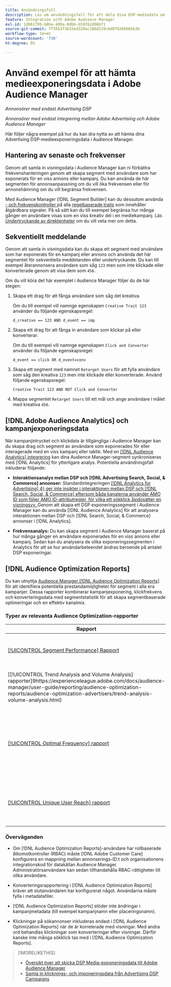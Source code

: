 ```yaml
---
title: Användningsfall
description: Läs om användningsfall för att dela dina DSP-mediedata om reklam med Audience Manager
feature: Integration with Adobe Audience Manager
exl-id: 1d961799-b8be-499a-8db6-b59762d96bf1
source-git-commit: 7f35b3f3b33ed320ac186d219cbd0f826666bb3b
workflow-type: tm+mt
source-wordcount: '730'
ht-degree: 0%

---
```


# Använd exempel för att hämta medieexponeringsdata i Adobe Audience Manager

*Annonsörer med endast Advertising DSP*

*Annonsörer med endast integrering mellan Adobe Advertising och Adobe Audience Manager*

Här följer några exempel på hur du kan dra nytta av att hämta dina Advertising DSP-medieexponeringsdata <!-- ad impression data? --> i Audience Manager.

## Hantering av senaste och frekvenser

Genom att samla in visningsdata i Audience Manager kan ni förbättra frekvenshanteringen genom att skapa segment med användare som har exponerats för en viss annons eller kampanj. Du kan använda de här segmenten för annonsanpassning om du vill öka frekvensen eller för annonshämning om du vill begränsa frekvensen.

Med Audience Manager [!DNL Segment Builder] kan du dessutom använda [- och frekvenskontroller ](https://experienceleague.adobe.com/docs/audience-manager/user-guide/features/segments/recency-and-frequency.html) på alla [regelbaserade traits](https://experienceleague.adobe.com/docs/audience-manager/user-guide/features/traits/trait-builder/create-onboarded-rule-based-traits.html) som innehåller åtgärdbara signaler. På så sätt kan du till exempel begränsa hur många gånger en användare visas som en viss kreativ del i en mediekampanj. Läs [Undertryckande av direktenheter](https://experienceleague.adobe.com/docs/audience-manager/user-guide/features/profile-merge-rules/instant-cross-device-suppression.html) om du vill veta mer om detta.<!-- The AM pulled this paragraph verbatim from AEM doc; I change only a word or two. -->

## Sekventiellt meddelande

Genom att samla in visningsdata kan du skapa ett segment med användare som har exponerats för en kampanj eller annons och använda det här segmentet för sekventiella meddelanden eller undertryckande. Du kan till exempel återannonsera användare som såg `123` men som inte klickade eller konverterade genom att visa dem som `456`.

Om du vill köra det här exemplet i Audience Manager följer du de här stegen:<!-- The AM pulled this example/procedure verbatim from AEM doc; I changed only a word or two. -->

1. Skapa ett drag för att fånga användare som såg det kreativa.

   Om du till exempel vill namnge egenskapen `Creative Trait 123` använder du följande egenskapsregel:

   ```
   d_creative == 123 AND d_event == imp
   ```

1. Skapa ett drag för att fånga in användare som klickar på eller konverterar.

   Om du till exempel vill namnge egenskapen `Click and Converter` använder du följande egenskapsregel:

   ```
   d_event == click OR d_event=conv
   ```

1. Skapa ett segment med namnet `Retarget Users` för att fylla användare som såg den kreativa `123` men inte klickade eller konverterade. Använd följande egenskapsregel:

   ```
   Creative Trait 123 AND NOT Click and Converter
   ```

1. Mappa segmentet `Retarget Users` till ett mål och ange användare i målet med kreativa `456`.

## [!DNL Adobe Audience Analytics] och kampanjexponeringsdata

När kampanjintrycket och klickdata är tillgängliga i Audience Manager kan du skapa drag och segment av användare som exponerades för eller interagerade med en viss kampanj eller taktik. Med en [[!DNL Audience Analytics] integrering](https://experienceleague.adobe.com/docs/analytics/integration/audience-analytics/mc-audiences-aam.html) kan dina Audience Manager-segment synkroniseras med [!DNL Analytics] för ytterligare analys. Potentiella användningsfall inkluderar följande:

* **Interaktionsanalys mellan DSP och [!DNL Advertising Search, Social, & Commerce] annonser:** Standardintegreringen [[!DNL Analytics for Advertising] 4} ger inte insikter i interaktionen mellan DSP och [!DNL Search, Social, & Commerce] eftersom båda kanalerna använder AMO ID som följer AMO ID-attributregler, för vilka ett sökklick åsidosätter en visningsvy. ](/help/integrations/analytics/overview.md) Genom att skapa ett DSP exponeringssegment i Audience Manager kan du använda [!DNL Audience Analytics] för att analysera interaktionen mellan DSP och [!DNL Search, Social, & Commerce] annonser i [!DNL Analytics].

* **Frekvensanalys:** Du kan skapa segment i Audience Manager baserat på hur många gånger en användare exponerades för en viss annons eller kampanj. Sedan kan du analysera de olika exponeringssegmenten i Analytics för att se hur användarbeteendet ändras beroende på antalet DSP exponeringar.

## [!DNL Audience Optimization Reports]

Du kan utnyttja [Audience Manager [!DNL Audience Optimization Reports]](https://experienceleague.adobe.com/docs/audience-manager/user-guide/reporting/audience-optimization-reports/audience-optimization-reports.html) för att identifiera potentiella prestandamöjligheter för segment i alla era kampanjer. Dessa rapporter kombinerar kampanjexponering, klickfrekvens och konverteringsdata med segmentstatistik för att skapa segmentbaserade optimeringar och en effektiv kanalmix.

### Typer av relevanta Audience Optimization-rapporter

| Rapport | Beskrivning |
| ------ | ----------- |
| [[!UICONTROL Segment Performance] Rapport](https://experienceleague.adobe.com/docs/audience-manager/user-guide/reporting/audience-optimization-reports/audience-optimization-advertisers/segment-performance.html) | Jämför mappade och omappade segment med visningar och konverteringsgrader. |
| [[!UICONTROL Trend Analysis and Volume Analysis] rapporter]9https://experienceleague.adobe.com/docs/audience-manager/user-guide/reporting/audience-optimization-reports/audience-optimization-advertisers/trend-analysis-volume-analysis.html) | Returnera data om visningar, klickfrekvens och konverteringar för ett stort antal olika annonsdimensioner. |
| [[!UICONTROL Optimal Frequency] rapport](https://experienceleague.adobe.com/docs/audience-manager/user-guide/reporting/audience-optimization-reports/audience-optimization-advertisers/optimal-frequency.html) | Hjälper dig att hitta den optimala balansen mellan antalet visningar och konverteringar. Det gör att du kan justera antalet visningar som ska visas innan du börjar se minskande avkastning. |
| [[!UICONTROL Unique User Reach] rapport](https://experienceleague.adobe.com/docs/audience-manager/user-guide/reporting/audience-optimization-reports/audience-optimization-advertisers/unique-user-reach.html) | Ett bubbeldiagram, i vilket varje bubbla visas i direkt proportion till antalet unika användare för den valda dimensionen. |

### Överväganden

* Om [!DNL Audience Optimization Reports]-användare har rollbaserade åtkomstkontroller (RBAC) måste [!DNL Adobe Customer Care] konfigurera en mappning mellan annonserings-ID:t och organisationens integrationskod för datakällan Audience Manager. Administratörsanvändare kan sedan tillhandahålla RBAC-rättigheter till olika användare.

* Konverteringsrapportering i [!DNL Audience Optimization Reports] kräver att slutanvändaren har konfigurerat något. Användarna måste fylla i metadatafiler.

* [!DNL Audience Optimization Reports] stöder inte ändringar i kampanjmetadata (till exempel kampanjnamn eller placeringsnamn).

* Klickningar på sökannonser inkluderas endast i [!DNL Audience Optimization Reports] när de är korrelerade med visningar. Med andra ord behandlas klickningar som konverteringar efter visningar. Därför kanske inte många sökklick tas med i [!DNL Audience Optimization Reports].

>[!MORELIKETHIS]
>
>* [Översikt över att skicka DSP Media-exponeringsdata till Adobe Audience Manager](overview.md)
>* [Samla in klicknings- och imponeringsdata från Advertising DSP Campaigns](collect.md)
